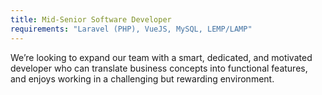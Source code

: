 ```yaml
---
title: Mid-Senior Software Developer
requirements: "Laravel (PHP), VueJS, MySQL, LEMP/LAMP"
---
```


We’re looking to expand our team with a smart, dedicated, and
motivated developer who can translate business concepts into
functional features, and enjoys working in a challenging but rewarding
environment.